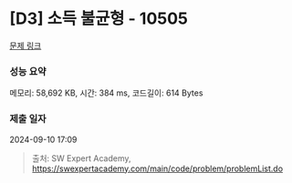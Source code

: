 # [D3] 소득 불균형 - 10505 

[문제 링크](https://swexpertacademy.com/main/code/problem/problemDetail.do?contestProbId=AXNP4CvauaMDFAXS) 

### 성능 요약

메모리: 58,692 KB, 시간: 384 ms, 코드길이: 614 Bytes

### 제출 일자

2024-09-10 17:09



> 출처: SW Expert Academy, https://swexpertacademy.com/main/code/problem/problemList.do